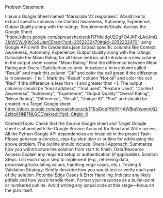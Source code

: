 Problem Statement:

I have a Google Sheet named “Marscode V2 responses”. Would like to extract specific columns like Context Awareness, Autonomy, Experience, Output Quality along with the ratings.
Requirements/Goals:
Access the Google Sheet “https://docs.google.com/spreadsheets/d/15FMeidgU2Dg7Q4JKPkLAdJmQ3IxWCWJXjhCo9UterCE/edit?gid=2052232470#gid=2052232470” using Google APIs with the Credentials.json
Extract specific columns like  Context Awareness, Autonomy, Experience, Output Quality along with the ratings.
Calculate the Mean Rating for all these metrics and introduce a new column in the output sheet named “Mean Rating”
Find the difference between Mean Rating and Overall Satisfaction column.
Introduce a new column called “Result” and mark this column “Ok” and color the cell green if the difference is in between -1 to 1.
Mark the “Result” column “Not ok” and color the cell “Red” if the difference is less than -1 and greater than +1.
The output columns should be “Email address”, “Tool used”, “Feature Used”, “Context Awareness”, “Autonomy”, “Experience”, “Output Quality”.”Overall Rating”, “Mean Rating”, “Difference”, “Result”, “Unique ID”, “Pod” and should be created in a Target Google sheet https://docs.google.com/spreadsheets/d/1FEqiDqqPfb9YHAWBiqVepmmXj22zNqXNNI7NLGCDVak/edit?gid=0#gid=0

Context/Tools:
Check that the Source Google sheet and Target Google sheet is shared with the Google Service Account for Read and Write access.
All the Python Google API dependencies are installed in the project
Task:
Please generate a concise, step-by-step plan or outline for addressing the above problem. The outline should include:
Overall Approach:
Summarize how you will structure the solution from start to finish.
Data/Resource Access:
Explain any required setup or authentication (if applicable).
Solution Steps:
List each major step to implement (e.g., retrieving data, processing/calculating values, handling edge cases, etc.).
Testing & Validation Strategy:
Briefly describe how you would test or verify each part of the solution.
Potential Edge Cases & Error Handling:
Indicate any likely pitfalls and how you’d handle them.
Format your response as a bullet-point or numbered outline. Avoid writing any actual code at this stage—focus on the plan itself.
